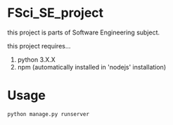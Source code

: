 # FSci_SE_project
this project is parts of Software Engineering subject.

this project requires...
1. python 3.X.X
2. npm (automatically installed in 'nodejs' installation)

# Usage
```bash
python manage.py runserver
```